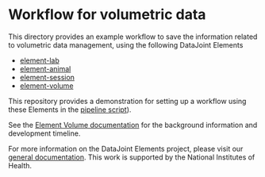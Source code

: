 # Workflow for volumetric data

This directory provides an example workflow to save the information related to
volumetric data management, using the following DataJoint Elements

+ [element-lab](https://github.com/datajoint/element-lab)
+ [element-animal](https://github.com/datajoint/element-animal)
+ [element-session](https://github.com/datajoint/element-session)
+ [element-volume](https://github.com/datajoint/element-volume)

This repository provides a demonstration for setting up a workflow using these Elements
in the [pipeline script](workflow_session/pipeline.py)).

See the [Element Volume documentation](https://datajoint.com/docs/elements/element-volume/)
for the background information and development timeline.

For more information on the DataJoint Elements project, please visit our
[general documentation](https://datajoint.com/docs/elements/). This work is supported by
the National Institutes of Health.

